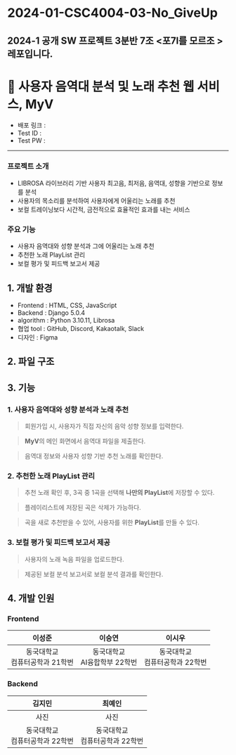 # 2024-01-CSC4004-03-No_GiveUp
2024-1 공개 SW 프로젝트 3분반 7조 &lt;포7l를 모르조 > 레포입니다.
----------------------------------------------------------------------
# 🎵 사용자 음역대 분석 및 노래 추천 웹 서비스, MyV

- 배포 링크 :
- Test ID :
- Test PW :
  
---
### 프로젝트 소개
-  LIBROSA 라이브러리 기반 사용자 최고음, 최저음, 음역대, 성향을 기반으로 정보를 분석
-  사용자의 목소리를 분석하여 사용자에게 어울리는 노래를 추천
-  보컬 트레이닝보다 시간적, 금전적으로 효율적인 효과를 내는 서비스


### 주요 기능
- 사용자 음역대와 성향 분석과 그에 어울리는 노래 추천
- 추천한 노래 PlayList 관리
- 보컬 평가 및 피드백 보고서 제공


## 1. 개발 환경
- Frontend : HTML, CSS, JavaScript
- Backend : Django 5.0.4
- algorithm : Python 3.10.11, Librosa
- 협업 tool : GitHub, Discord, Kakaotalk, Slack
- 디자인 : Figma
  
## 2. 파일 구조 


## 3. 기능

### 1. 사용자 음역대와 성향 분석과 노래 추천

> 회원가입 시, 사용자가 직접 자신의 음악 성향 정보를 입력한다.

>  **MyV**의 메인 화면에서 음역대 파일을 제출한다.

>  음역대 정보와 사용자 성향 기반 추천 노래를 확인한다. 

### 2. 추천한 노래 PlayList 관리

> 추천 노래 확인 후, 3곡 중 1곡을 선택해 **나만의 PlayList**에 저장할 수 있다.

> 플레이리스트에 저장된 곡은 삭제가 가능하다.

> 곡을 새로 추천받을 수 있어, 사용자를 위한 **PlayList**를 만들 수 있다.

### 3. 보컬 평가 및 피드백 보고서 제공

> 사용자의 노래 녹음 파일을 업로드한다. 

> 제공된 보컬 분석 보고서로 보컬 분석 결과를 확인한다.



## 4. 개발 인원 

### Frontend

|이성준|이승연|이시우|
|:-----:|:-----:|:-----:|
|동국대학교 <br>컴퓨터공학과 21학번|동국대학교<br> AI융합학부   22학번|동국대학교<br> 컴퓨터공학과 22학번|

### Backend

|김지민|최예인|
|:-----:|:-----:|
|사진|사진|
|동국대학교<br> 컴퓨터공학과 22학번|동국대학교<br> 컴퓨터공학과 22학번|
